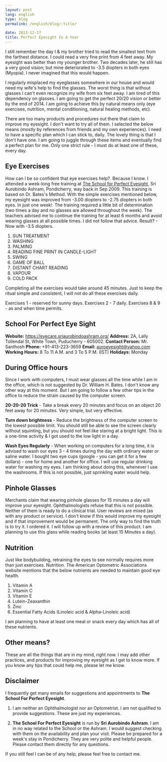 ```yaml
---
layout: post
lang: english
type: blog
permalink: /english/blog/:title/

date: 2013-12-17
title: Perfect Eyesight In A Year
---
```


I still remember the day I & my brother tried to read the smallest text from the farthest distance. I could read a very fine print from 4 feet away. My eyesight was better than my younger brother. Two decades later, he still has a very good vision; but mine deteriorated to -3.5 diopters in both eyes (Myopia). I never imagined that this would happen.

I regularly misplaced my eyeglasses somewhere in our house and would need my wife's help to find the glasses. The worst thing is that without glasses I can't even recognize my wife from six feet away. I am tired of this dependency on glasses. I am going to get the perfect 20/20 vision or better by the end of 2014. I am going to achieve this by natural means only (eye exercises, nutrition, mental conditioning, natural healing methods, etc).

There are too many products and procedures out there that claim to improve my eyesight. I don't want to try all of them. I selected the below means (mostly by references from friends and my own experiences). I need to have a specific plan which I can stick to, daily. The lovely thing is that I don't have one. I am going to juggle through these items and eventually find a perfect plan for me. Only one strict rule - I must do at least one of these, every day.

## Eye Exercises

How can I be so confident that eye exercises help?. Because I know. I attended a week-long free training at [The School for Perfect Eyesight](https://eyecare.sriaurobindoashram.org/), Sri Aurobindo Ashram, Pondicherry, way back in Sep 2009. This training is based on Dr. Bates's Method. With the simple exercises mentioned below, my eyesight was improved from -3.00 diopters to -2.75 diopters in both eyes. In just one week!. The training required a little bit of determination (two times a day and no glasses are allowed throughout the week). The teachers advised me to continue the training for at least 6 months and avoid wearing glasses at all possible times. I did not follow that advice. Result? - Now with -3.5 diopters.

1. SUN TREATMENT
2. WASHING
3. PALMING
4. READING FINE PRINT IN CANDLE-LIGHT
5. SWING
6. GAME OF BALL
7. DISTANT CHART READING
8. VAPOUR
9. COLD PACK

Completing all the exercises would take around 45 minutes. Just to keep the ritual simple and consistent, I will not do all these exercises daily.

Exercises 1 - reserved for sunny days.
Exercises 2 - 7 daily.
Exercises 8 & 9 - as and when time permits.

## School For Perfect Eye Sight

**Website:** https://eyecare.sriaurobindoashram.org/
**Address:** 2A, Lally Tollendal St, White Town, Puducherry - 605002.
**Contact Person:** Mr. Santhosh
**Phone:** +91-413-223-3659
**Email:** auroeyesight@yahoo.com
**Working Hours:** 8 To 11 A.M. and 3 To 5 P.M. (IST)
**Holidays:** Monday

## During Office hours

Since I work with computers, I must wear glasses all the time while I am in the office, which is not suggested by Dr. William H. Bates. I don't know any other way at this moment. But I am going to follow a few other tips in the office to reduce the strain caused by the computer screen.

**20-20-20 Trick** - Take a break every 20 minutes and focus on an object 20 feet away for 20 minutes. Very simple, but very effective.

**Turn down brightness** - Reduce the brightness of the computer screen to the lowest possible limit. You should still be able to see the screen clearly without squinting, but you should not feel like staring at a bright light. This is a one-time activity & I got used to the low light in a day.

**Wash Eyes Regularly** - When working on computers for a long time, it is advised to wash our eyes 3 - 4 times during the day with ordinary water or saline water. I bought two eye cups (google - you can get it for a few dollars) - one for home and another for office. I will use regular drinking water for washing my eyes. I am thinking about doing this, whenever I use the washrooms. If this is not possible, just sprinkling water would help.

## Pinhole Glasses

Merchants claim that wearing pinhole glasses for 15 minutes a day will improve your eyesight. Ophthalmologists refuse that this is not possible. Neither of them is ready to do a clinical trial. User reviews are mixed (as with any product or service). I don't know if this would improve my eyesight and if that improvement would be permanent. The only way to find the truth is to try it. I ordered it. I will follow up with a review of this product. I am planning to use this glass while reading books (at least 15 Minutes a day).

## Nutrition

Just like bodybuilding, retraining the eyes to see normally requires more than just exercises. Nutrition. The American Optometric Associations website mentions that the below nutrients are needed to maintain good eye health.

1. Vitamin A
2. Vitamin C
3. Vitamin E
4. Lutein-Zeaxanthin
5. Zinc
6. Essential Fatty Acids (Linoleic acid & Alpha-Linoleic acid)

I am planning to have at least one meal or snack every day which has all of these nutrients.

## Other means?

These are all the things that are in my mind, right now. I may add other practices, and products for improving my eyesight as I get to know more. If you know any tips that could help me, please let me know.

## Disclaimer

I frequently get many emails for suggestions and appointments to **The School For Perfect Eyesight**.

1) I am neither an Ophthalmologist nor an Optometrist. I am not qualified to provide suggestions. These are just my experiences.

2) **The School For Perfect Eyesight** is run by **Sri Aurobindo Ashram**. I am in no way related to the School or the Ashram. I would suggest checking with them on the availability and plan your visit. Please be prepared for a week's stay in Pondicherry. They are very polite and helpful people. Please contact them directly for any questions.

If you still feel I can be of any help, please feel free to contact me.
